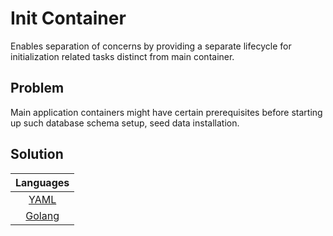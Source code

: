 # Init Container

Enables separation of concerns by providing a separate lifecycle for initialization related tasks distinct from main container.

## Problem

Main application containers might have certain prerequisites before starting up such database schema setup, seed data installation.

## Solution

| Languages |
|:-:|
| [YAML](./initContainer.yaml) |
| [Golang](./initContainer.go) |
